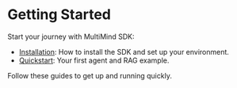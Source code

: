 # Getting Started

Start your journey with MultiMind SDK:

- [Installation](installation.md): How to install the SDK and set up your environment.
- [Quickstart](quickstart.md): Your first agent and RAG example.

Follow these guides to get up and running quickly. 